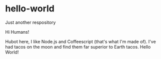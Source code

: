 # hello-world
Just another respository

Hi Humans!

Hubot here, I like Node.js and Coffeescript (that's what I'm made of).
I've had tacos on the moon and find them far superior to Earth tacos.
Hello World!
